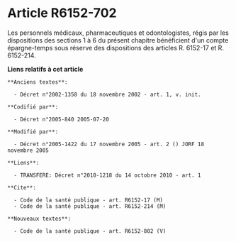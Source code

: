 # Article R6152-702

Les personnels médicaux, pharmaceutiques et odontologistes, régis par les dispositions des sections 1 à 6 du présent chapitre
bénéficient d'un compte épargne-temps sous réserve des dispositions des articles R. 6152-17 et R. 6152-214.

**Liens relatifs à cet article**

	**Anciens textes**:

	  - Décret n°2002-1358 du 18 novembre 2002 - art. 1, v. init.

	**Codifié par**:

	  - Décret n°2005-840 2005-07-20

	**Modifié par**:

	  - Décret n°2005-1422 du 17 novembre 2005 - art. 2 () JORF 18 novembre 2005

	**Liens**:

	  - TRANSFERE: Décret n°2010-1218 du 14 octobre 2010 - art. 1

	**Cite**:

	  - Code de la santé publique - art. R6152-17 (M)
	  - Code de la santé publique - art. R6152-214 (M)

	**Nouveaux textes**:

	  - Code de la santé publique - art. R6152-802 (V)
